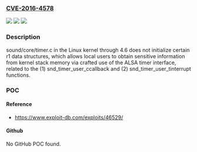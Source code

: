 ### [CVE-2016-4578](https://cve.mitre.org/cgi-bin/cvename.cgi?name=CVE-2016-4578)
![](https://img.shields.io/static/v1?label=Product&message=n%2Fa&color=blue)
![](https://img.shields.io/static/v1?label=Version&message=n%2Fa&color=blue)
![](https://img.shields.io/static/v1?label=Vulnerability&message=n%2Fa&color=brighgreen)

### Description

sound/core/timer.c in the Linux kernel through 4.6 does not initialize certain r1 data structures, which allows local users to obtain sensitive information from kernel stack memory via crafted use of the ALSA timer interface, related to the (1) snd_timer_user_ccallback and (2) snd_timer_user_tinterrupt functions.

### POC

#### Reference
- https://www.exploit-db.com/exploits/46529/

#### Github
No GitHub POC found.

